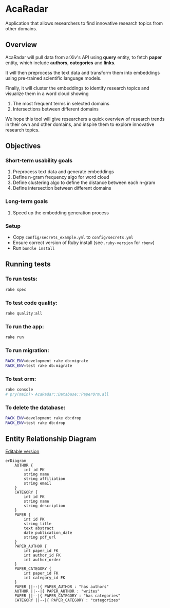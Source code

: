 # AcaRadar 
Application that allows researchers to find innovative research topics from other domains. 


## Overview
AcaRadar will pull data from arXiv's API using **query** entity, to fetch **paper** entity, which include **authors**, **categories** and **links**.

It will then preprocess the text data and transform them into embeddings using pre-trained scientific language models. 

Finally, it will cluster the embeddings to identify research topics and visualize them in a word cloud showing 
1. The most frequent terms in selected domains
2. Intersections between different domains 

We hope this tool will give researchers a quick overview of research trends in their own and other domains, and inspire them to explore innovative research topics.

## Objectives
### Short-term usability goals
1. Preprocess text data and generate embeddings
2. Define n-gram frequency algo for word cloud 
3. Define clustering algo to define the distance between each n-gram 
4. Define intersection between different domains

### Long-term goals
1. Speed up the embedding generation process


### Setup

- Copy `config/secrets_example.yml` to `config/secrets.yml` 
- Ensure correct version of Ruby install (see .`ruby-version` for `rbenv`)
- Run `bundle install`

## Running tests
### To run tests:
```bash
rake spec
```

### To test code quality:
```bash
rake quality:all
```

### To run the app:
```bash
rake run
```

### To run migration:
```bash
RACK_ENV=development rake db:migrate
RACK_ENV=test rake db:migrate
```

### To test orm:
```bash
rake console 
# pry(main)> AcaRadar::Database::PaperOrm.all
```

### To delete the database:
```bash
RACK_ENV=development rake db:drop
RACK_ENV=test rake db:drop
```

## Entity Relationship Diagram 
[Editable version](https://mermaid.live/edit#pako:eNqlVF1vmzAU_SuW90oiAoEE-hRl7SZVXaOm07QJKXKxAWtgI2PUpAn_fddAvpRkmjS_WD7n3E9fe4tjSRkOMVOfOUkVKSKBYM2-v359fkHb7mQWFxpxihaPR6jSiosUCVKwC5AkCc850VyKC44VhOcd2nTbfPZ6_-X55ed_BKSsihUvjwF714vZ4v4fC9Fc5yeONVtrRN6AJLE-wpRohsr6LedxW97KABe-SpqsapVfprK63tqSlEytIK-Hx3OC1DqTf2OkokxdiXOrpzcjQTkslWpzyp01cbcbDHbb8zJCFOGMVH0yVYTP5ueWxbvimh3EV7wfkt_775PjR6uD5Lbh3ujDWGELF0zB6FEY97YnEdYZg1HCRitYDRedR9jqqIILWpDSkH0DI1wSSuFyDebY1h6tK_ZE1j841ZlhtKrbcWh6R4kU-oEUPN90geayhjIU-sbeD8GMZglpGsXIt06Smy-XndlQwENFMVdxztAWwevKQ_QpSTxYd6hBHa9YrI-s5xn-zsyk_M1auVmtnNGULYjOQH1Bd8Dg3ZQEpZZrsDBtb6CHcNFyuRExDk2hFlayTjMcJiSv4FSX5jX0X8leUhLxS8rDkVGupXrq_p32-7Fwqsy19B6ZgImGNgmNw5HT2uNwi9dwmoyHvj0NJr4zDeyJ64wtvAHYngwnrmuPR4E_Daa24zcW_mhD2kPfc1zPm7i257peEATNHww3feg)

```mermaid 
erDiagram
    AUTHOR {
        int id PK
        string name
        string affiliation
        string email
    }
    CATEGORY {
        int id PK
        string name
        string description
    }
    PAPER {
        int id PK
        string title
        text abstract
        date publication_date
        string pdf_url
    }
    PAPER_AUTHOR {
        int paper_id FK
        int author_id FK
        int author_order
    }
    PAPER_CATEGORY {
        int paper_id FK
        int category_id FK
    }
    PAPER ||--|{ PAPER_AUTHOR : "has authors"
    AUTHOR ||--|{ PAPER_AUTHOR : "writes"
    PAPER ||--|{ PAPER_CATEGORY : "has categories"
    CATEGORY ||--|{ PAPER_CATEGORY : "categorizes"
```